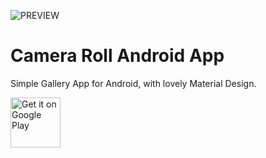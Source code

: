![PREVIEW](https://github.com/kollerlukas/Camera-Roll-Android-App/blob/master/camera_roll_banner.png)

# Camera Roll Android App
Simple Gallery App for Android, with lovely Material Design.<br>

<a href="https://play.google.com/store/apps/details?id=us.koller.cameraroll" target="_blank">
<img src="https://play.google.com/intl/en_us/badges/images/generic/en-play-badge.png" alt="Get it on Google Play" height="80"/></a>
